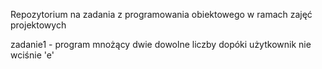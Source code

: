 Repozytorium na zadania z programowania obiektowego w ramach zajęć projektowych

zadanie1 - program mnożący dwie dowolne liczby dopóki użytkownik nie wciśnie 'e'